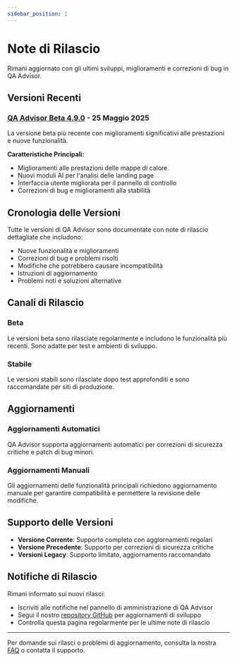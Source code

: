 ```yaml
---
sidebar_position: 1
---
```


# Note di Rilascio

Rimani aggiornato con gli ultimi sviluppi, miglioramenti e correzioni di bug in QA Advisor.

## Versioni Recenti

### [QA Advisor Beta 4.9.0](/docs/release-notes/2025/qa-advisor-beta-4-9-0) - 25 Maggio 2025

La versione beta più recente con miglioramenti significativi alle prestazioni e nuove funzionalità.

**Caratteristiche Principali:**
- Miglioramenti alle prestazioni delle mappe di calore
- Nuovi moduli AI per l'analisi delle landing page
- Interfaccia utente migliorata per il pannello di controllo
- Correzioni di bug e miglioramenti alla stabilità

## Cronologia delle Versioni

Tutte le versioni di QA Advisor sono documentate con note di rilascio dettagliate che includono:

- Nuove funzionalità e miglioramenti
- Correzioni di bug e problemi risolti
- Modifiche che potrebbero causare incompatibilità
- Istruzioni di aggiornamento
- Problemi noti e soluzioni alternative

## Canali di Rilascio

### Beta
Le versioni beta sono rilasciate regolarmente e includono le funzionalità più recenti. Sono adatte per test e ambienti di sviluppo.

### Stabile
Le versioni stabili sono rilasciate dopo test approfonditi e sono raccomandate per siti di produzione.

## Aggiornamenti

### Aggiornamenti Automatici
QA Advisor supporta aggiornamenti automatici per correzioni di sicurezza critiche e patch di bug minori.

### Aggiornamenti Manuali
Gli aggiornamenti delle funzionalità principali richiedono aggiornamento manuale per garantire compatibilità e permettere la revisione delle modifiche.

## Supporto delle Versioni

- **Versione Corrente**: Supporto completo con aggiornamenti regolari
- **Versione Precedente**: Supporto per correzioni di sicurezza critiche
- **Versioni Legacy**: Supporto limitato, aggiornamento raccomandato

## Notifiche di Rilascio

Rimani informato sui nuovi rilasci:

- Iscriviti alle notifiche nel pannello di amministrazione di QA Advisor
- Segui il nostro [repository GitHub](https://github.com/quarka-org) per aggiornamenti di sviluppo
- Controlla questa pagina regolarmente per le ultime note di rilascio

---

Per domande sui rilasci o problemi di aggiornamento, consulta la nostra [FAQ](/docs/faq) o contatta il supporto.
